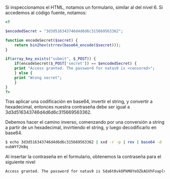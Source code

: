 Si inspeccionamos el HTML, notamos un formulario, similar al del nivel 6. Si
accedemos al código fuente, notamos:

```php
<?

$encodedSecret = "3d3d516343746d4d6d6c315669563362";

function encodeSecret($secret) {
    return bin2hex(strrev(base64_encode($secret)));
}

if(array_key_exists("submit", $_POST)) {
    if(encodeSecret($_POST['secret']) == $encodedSecret) {
    print "Access granted. The password for natas9 is <censored>";
    } else {
    print "Wrong secret";
    }
}
?>
```

Tras aplicar una codificación en base64, invertir el string, y convertir a
hexadecimal, entonces nuestra contraseña debe ser igual a 3d3d516343746d4d6d6c315669563362.

Debemos hacer el camino inverso, comenzando por una conversión a string a partir
de un hexadecimal, invirtiendo el string, y luego decodificarlo en base64.

```bash
$ echo 3d3d516343746d4d6d6c315669563362 | xxd -r -p | rev | base64 -d
oubWYf2kBq
```

Al insertar la contraseña en el formulario, obtenemos la contraseña para el
siguiente nivel

```html
Access granted. The password for natas9 is Sda6t0vkOPkM8YeOZkAGVhFoaplvlJFd
```
